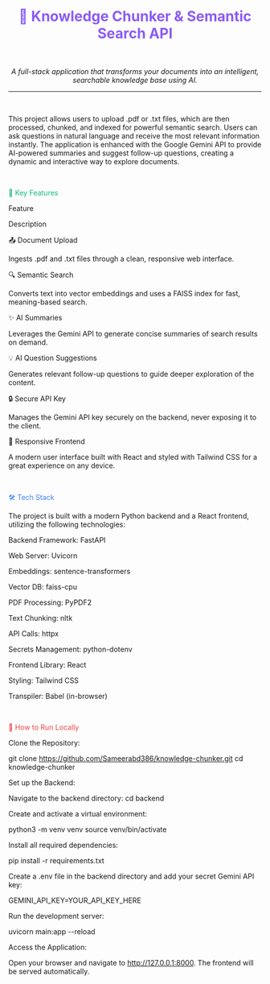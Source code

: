 <div align="center">
<h1>
<font color="#8B5CF6">🤖 Knowledge Chunker & Semantic Search API</font>
</h1>
<br>
<p>
<em>
A full-stack application that transforms your documents into an intelligent, searchable knowledge base using AI.
</em>
</p>
</div>

<hr>

<br>

This project allows users to upload .pdf or .txt files, which are then processed, chunked, and indexed for powerful semantic search. Users can ask questions in natural language and receive the most relevant information instantly. The application is enhanced with the Google Gemini API to provide AI-powered summaries and suggest follow-up questions, creating a dynamic and interactive way to explore documents.

<br>

<font color="#10B981">🌟 Key Features</font>
<br>

Feature

Description

📤 Document Upload

Ingests .pdf and .txt files through a clean, responsive web interface.

🔍 Semantic Search

Converts text into vector embeddings and uses a FAISS index for fast, meaning-based search.

✨ AI Summaries

Leverages the Gemini API to generate concise summaries of search results on demand.

💡 AI Question Suggestions

Generates relevant follow-up questions to guide deeper exploration of the content.

🔒 Secure API Key

Manages the Gemini API key securely on the backend, never exposing it to the client.

🎨 Responsive Frontend

A modern user interface built with React and styled with Tailwind CSS for a great experience on any device.

<br>

<font color="#3B82F6">🛠️ Tech Stack</font>
<br>

The project is built with a modern Python backend and a React frontend, utilizing the following technologies:

Backend
Framework: FastAPI

Web Server: Uvicorn

Embeddings: sentence-transformers

Vector DB: faiss-cpu

PDF Processing: PyPDF2

Text Chunking: nltk

API Calls: httpx

Secrets Management: python-dotenv

Frontend
Library: React

Styling: Tailwind CSS

Transpiler: Babel (in-browser)

<br>

<font color="#EF4444">🚀 How to Run Locally</font>
<br>

Clone the Repository:

git clone https://github.com/Sameerabd386/knowledge-chunker.git
cd knowledge-chunker

Set up the Backend:

Navigate to the backend directory: cd backend

Create and activate a virtual environment:

python3 -m venv venv
source venv/bin/activate

Install all required dependencies:

pip install -r requirements.txt

Create a .env file in the backend directory and add your secret Gemini API key:

GEMINI_API_KEY=YOUR_API_KEY_HERE

Run the development server:

uvicorn main:app --reload

Access the Application:

Open your browser and navigate to http://127.0.0.1:8000. The frontend will be served automatically.
